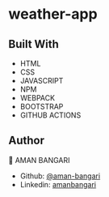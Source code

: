 # weather-app

## Built With

- HTML 
- CSS
- JAVASCRIPT
- NPM
- WEBPACK
- BOOTSTRAP
- GITHUB ACTIONS



## Author

👤 AMAN BANGARI
- Github: [@aman-bangari](https://github.com/aman-bangari2003)  
- Linkedin: [amanbangari](https://www.linkedin.com/in/aman-bangari-220a7b220) 

